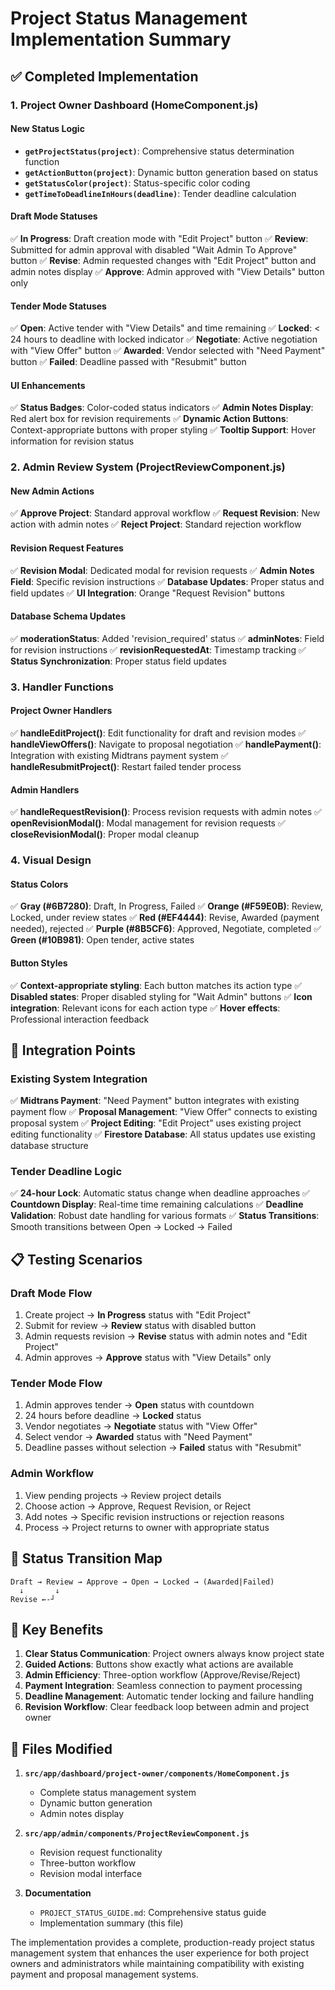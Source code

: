 # Project Status Management Implementation Summary

## ✅ Completed Implementation

### 1. Project Owner Dashboard (HomeComponent.js)

#### New Status Logic
- **`getProjectStatus(project)`**: Comprehensive status determination function
- **`getActionButton(project)`**: Dynamic button generation based on status
- **`getStatusColor(project)`**: Status-specific color coding
- **`getTimeToDeadlineInHours(deadline)`**: Tender deadline calculation

#### Draft Mode Statuses
✅ **In Progress**: Draft creation mode with "Edit Project" button
✅ **Review**: Submitted for admin approval with disabled "Wait Admin To Approve" button
✅ **Revise**: Admin requested changes with "Edit Project" button and admin notes display
✅ **Approve**: Admin approved with "View Details" button only

#### Tender Mode Statuses
✅ **Open**: Active tender with "View Details" and time remaining
✅ **Locked**: < 24 hours to deadline with locked indicator
✅ **Negotiate**: Active negotiation with "View Offer" button
✅ **Awarded**: Vendor selected with "Need Payment" button
✅ **Failed**: Deadline passed with "Resubmit" button

#### UI Enhancements
✅ **Status Badges**: Color-coded status indicators
✅ **Admin Notes Display**: Red alert box for revision requirements
✅ **Dynamic Action Buttons**: Context-appropriate buttons with proper styling
✅ **Tooltip Support**: Hover information for revision status

### 2. Admin Review System (ProjectReviewComponent.js)

#### New Admin Actions
✅ **Approve Project**: Standard approval workflow
✅ **Request Revision**: New action with admin notes
✅ **Reject Project**: Standard rejection workflow

#### Revision Request Features
✅ **Revision Modal**: Dedicated modal for revision requests
✅ **Admin Notes Field**: Specific revision instructions
✅ **Database Updates**: Proper status and field updates
✅ **UI Integration**: Orange "Request Revision" buttons

#### Database Schema Updates
✅ **moderationStatus**: Added 'revision_required' status
✅ **adminNotes**: Field for revision instructions
✅ **revisionRequestedAt**: Timestamp tracking
✅ **Status Synchronization**: Proper status field updates

### 3. Handler Functions

#### Project Owner Handlers
✅ **handleEditProject()**: Edit functionality for draft and revision modes
✅ **handleViewOffers()**: Navigate to proposal negotiation
✅ **handlePayment()**: Integration with existing Midtrans payment system
✅ **handleResubmitProject()**: Restart failed tender process

#### Admin Handlers
✅ **handleRequestRevision()**: Process revision requests with admin notes
✅ **openRevisionModal()**: Modal management for revision requests
✅ **closeRevisionModal()**: Proper modal cleanup

### 4. Visual Design

#### Status Colors
✅ **Gray (#6B7280)**: Draft, In Progress, Failed
✅ **Orange (#F59E0B)**: Review, Locked, under review states
✅ **Red (#EF4444)**: Revise, Awarded (payment needed), rejected
✅ **Purple (#8B5CF6)**: Approved, Negotiate, completed
✅ **Green (#10B981)**: Open tender, active states

#### Button Styles
✅ **Context-appropriate styling**: Each button matches its action type
✅ **Disabled states**: Proper disabled styling for "Wait Admin" buttons
✅ **Icon integration**: Relevant icons for each action type
✅ **Hover effects**: Professional interaction feedback

## 🔧 Integration Points

### Existing System Integration
✅ **Midtrans Payment**: "Need Payment" button integrates with existing payment flow
✅ **Proposal Management**: "View Offer" connects to existing proposal system
✅ **Project Editing**: "Edit Project" uses existing project editing functionality
✅ **Firestore Database**: All status updates use existing database structure

### Tender Deadline Logic
✅ **24-hour Lock**: Automatic status change when deadline approaches
✅ **Countdown Display**: Real-time time remaining calculations
✅ **Deadline Validation**: Robust date handling for various formats
✅ **Status Transitions**: Smooth transitions between Open → Locked → Failed

## 📋 Testing Scenarios

### Draft Mode Flow
1. Create project → **In Progress** status with "Edit Project"
2. Submit for review → **Review** status with disabled button
3. Admin requests revision → **Revise** status with admin notes and "Edit Project"
4. Admin approves → **Approve** status with "View Details" only

### Tender Mode Flow
1. Admin approves tender → **Open** status with countdown
2. 24 hours before deadline → **Locked** status
3. Vendor negotiates → **Negotiate** status with "View Offer"
4. Select vendor → **Awarded** status with "Need Payment"
5. Deadline passes without selection → **Failed** status with "Resubmit"

### Admin Workflow
1. View pending projects → Review project details
2. Choose action → Approve, Request Revision, or Reject
3. Add notes → Specific revision instructions or rejection reasons
4. Process → Project returns to owner with appropriate status

## 🔄 Status Transition Map

```
Draft → Review → Approve → Open → Locked → (Awarded|Failed)
  ↓       ↓
Revise ←-┘
```

## 🎯 Key Benefits

1. **Clear Status Communication**: Project owners always know project state
2. **Guided Actions**: Buttons show exactly what actions are available
3. **Admin Efficiency**: Three-option workflow (Approve/Revise/Reject)
4. **Payment Integration**: Seamless connection to payment processing
5. **Deadline Management**: Automatic tender locking and failure handling
6. **Revision Workflow**: Clear feedback loop between admin and project owner

## 📁 Files Modified

1. **`src/app/dashboard/project-owner/components/HomeComponent.js`**
   - Complete status management system
   - Dynamic button generation
   - Admin notes display

2. **`src/app/admin/components/ProjectReviewComponent.js`**
   - Revision request functionality
   - Three-button workflow
   - Revision modal interface

3. **Documentation**
   - `PROJECT_STATUS_GUIDE.md`: Comprehensive status guide
   - Implementation summary (this file)

The implementation provides a complete, production-ready project status management system that enhances the user experience for both project owners and administrators while maintaining compatibility with existing payment and proposal management systems.
